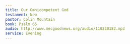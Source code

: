 ```yaml
---
title: Our Omnicompetent God
testament: New
pastor: Colin Mountain
book: Psalm 65
audio: http://www.mecgoodnews.org/audio/110220182.mp3
service: Evening
---
```


